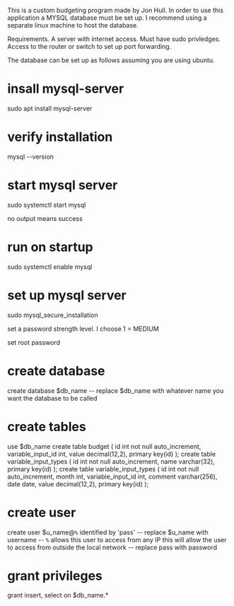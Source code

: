 This is a custom budgeting program made by Jon Hull.
In order to use this application a MYSQL database must be set up.
I recommend using a separate linux machine to host the database.

Requirements.
A server with internet access. Must have sudo privledges.
Access to the router or switch to set up port forwarding.

The database can be set up as follows assuming you are using ubuntu.

# insall mysql-server
sudo apt install mysql-server

# verify installation 
mysql --version 

# start mysql server
sudo systemctl start mysql

no output means success

# run on startup
sudo systemctl enable mysql

# set up mysql server
sudo mysql_secure_installation

set a password strength level. I choose 1 = MEDIUM

set root password

# create database
create database $db_name
-- replace $db_name with whatever name you want the database to be called

# create tables
use $db_name
create table budget (
  id int not null auto_increment,
  variable_input_id int,
  value decimal(12,2),
  primary key(id)
);
create table variable_input_types (
  id int not null auto_increment,
  name varchar(32),
  primary key(id)
);
create table variable_input_types (
  id int not null auto_increment,
  month int,
  variable_input_id int,
  comment varchar(256),
  date date,
  value decimal(12,2),
  primary key(id)
);


# create user
create user $u_name@`%` identified by 'pass'
-- replace $u_name with username
-- `%` allows this user to access from any IP this will allow the user to access from outside the local network
-- replace pass with password

# grant privileges
grant insert, select on $db_name.*  

